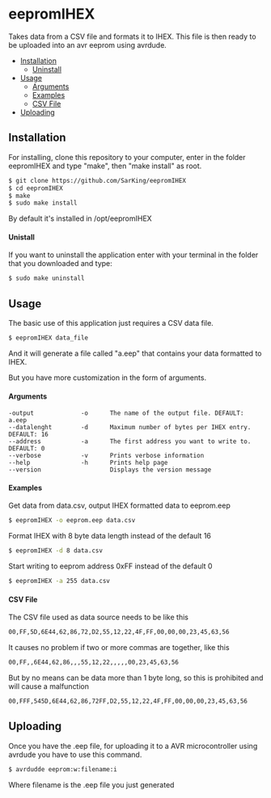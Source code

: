# eepromIHEX

Takes data from a CSV file and formats it to IHEX. This file is then ready to be uploaded into an avr eeprom using avrdude.

- [Installation](#installation)
    - [Uninstall](#uninstall)
- [Usage](#usage)
    - [Arguments](#arguments)
    - [Examples](#examples)
    - [CSV File](#csvfile)
- [Uploading](#uploading)

## Installation

For installing, clone this repository to your computer, enter in the folder
eepromIHEX and type "make", then "make install" as root.

```bash
$ git clone https://github.com/SarKing/eepromIHEX
$ cd eepromIHEX
$ make
$ sudo make install
```

By default it's installed in /opt/eepromIHEX

#### Unistall

If you want to uninstall the application enter with your terminal in the folder
that you downloaded and type:

```bash
$ sudo make uninstall
```

## Usage

The basic use of this application just requires a CSV data file.

```bash
$ eepromIHEX data_file
```
And it will generate a file called "a.eep" that contains your data formatted to IHEX.

But you have more customization in the form of arguments.

#### Arguments

    -output             -o      The name of the output file. DEFAULT: a.eep
    --datalenght        -d      Maximum number of bytes per IHEX entry. DEFAULT: 16
    --address           -a      The first address you want to write to. DEFAULT: 0
    --verbose           -v      Prints verbose information
    --help              -h      Prints help page
    --version                   Displays the version message

#### Examples

Get data from data.csv, output IHEX formatted data to eeprom.eep
```bash
$ eepromIHEX -o eeprom.eep data.csv
```

Format IHEX with 8 byte data length instead of the default 16
```bash
$ eepromIHEX -d 8 data.csv
```

Start writing to eeprom address 0xFF instead of the default 0
```bash
$ eepromIHEX -a 255 data.csv
```

#### CSV File
The CSV file used as data source needs to be like this
```bash
00,FF,5D,6E44,62,86,72,D2,55,12,22,4F,FF,00,00,00,23,45,63,56
```
It causes no problem if two or more commas are together, like this
```bash
00,FF,,6E44,62,86,,,55,12,22,,,,,00,23,45,63,56
```
But by no means can be data more than 1 byte long, so this is prohibited and will cause a malfunction
```bash
00,FFF,545D,6E44,62,86,72FF,D2,55,12,22,4F,FF,00,00,00,23,45,63,56
```

## Uploading

Once you have the .eep file, for uploading it to a AVR microcontroller using
avrdude you have to use this command.
```bash
$ avrdudde eeprom:w:filename:i
```
Where filename is the .eep file you just generated
